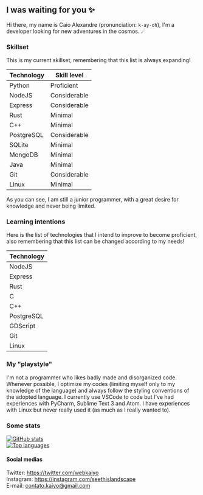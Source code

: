 ## I was waiting for you ✨
Hi there, my name is Caio Alexandre (pronunciation: `k-ay-oh`), I'm a developer looking for new adventures in the cosmos. ☄

### Skillset
This is my current skillset, remembering that this list is always expanding!

| Technology | Skill level  |
| ---------- | -----------  |
|   Python   |  Proficient  |
|   NodeJS   | Considerable |
|   Express  | Considerable |
|    Rust    |   Minimal    |
|    C++     |   Minimal    |
| PostgreSQL | Considerable |
|   SQLite   |   Minimal    |
|   MongoDB  |   Minimal    |
|    Java    |   Minimal    |
|    Git     | Considerable |
    Linux    |   Minimal    |

As you can see, I am still a junior programmer, with a great desire for knowledge and never being limited.

### Learning intentions
Here is the list of technologies that I intend to improve to become proficient, also remembering that this list can be changed according to my needs!

| Technology |
| ---------- |
|   NodeJS   |
|   Express  |
|    Rust    |
|     C      |
|    C++     |
| PostgreSQL |
|  GDScript  |
|    Git     |
|   Linux    |

### My "playstyle"
I'm not a programmer who likes badly made and disorganized code. Whenever possible, I optimize my codes (limiting myself only to my knowledge of the language) and always follow the styling conventions of the adopted language. I currently use VSCode to code but I've had experiences with PyCharm, Sublime Text 3 and Atom. I have experiences with Linux but never really used it (as much as I really wanted to).

### Some stats
[![GitHub stats](https://github-readme-stats.vercel.app/api?username=webkaiyo&theme=dracula&show_icons=true)](https://github.com/webkaiyo)<br>
[![Top languages](https://github-readme-stats.vercel.app/api/top-langs/?username=webkaiyo&theme=onedark)](https://github.com/webkaiyo)<br>

#### Social medias
Twitter: https://twitter.com/webkaiyo<br>
Instagram: https://instagram.com/seethislandscape<br>
E-mail: contato.kaiyo@gmail.com
